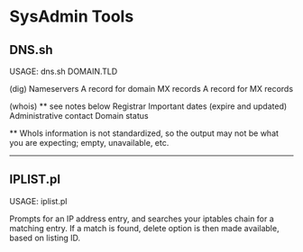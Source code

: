 SysAdmin Tools
==============

## DNS.sh

USAGE: dns.sh DOMAIN.TLD

(dig)
Nameservers
A record for domain
MX records
A record for MX records

(whois) ** see notes below
Registrar
Important dates (expire and updated)
Administrative contact
Domain status

** WhoIs information is not standardized, so the output
   may not be what you are expecting; empty, unavailable, etc.

***

## IPLIST.pl

USAGE: iplist.pl

Prompts for an IP address entry, and searches your iptables chain
for a matching entry. If a match is found, delete option is then
made available, based on listing ID.
